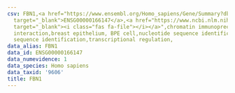 ```yaml
---
csv: FBN1,<a href="https://www.ensembl.org/Homo_sapiens/Gene/Summary?db=core;g=ENSG00000166147"
  target="_blank">ENSG00000166147</a>,<a href="https://www.ncbi.nlm.nih.gov/pubmed/22863008"
  target="_blank"><i class="fas fa-file"></i></a>",chromatin immunoprecipitation assay,direct
  interaction,breast epithelium, BPE cell,nucleotide sequence identification,nucleotide
  sequence identification,transcriptional regulation,
data_alias: FBN1
data_id: ENSG00000166147
data_numevidence: 1
data_species: Homo sapiens
data_taxid: '9606'
title: FBN1
---
```

